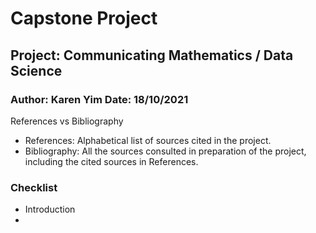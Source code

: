 # Capstone Project

## Project: Communicating Mathematics / Data Science
### Author: Karen Yim	Date: 18/10/2021

References vs Bibliography
- References: Alphabetical list of sources cited in the project.
- Bibliography: All the sources consulted in preparation of the project, including the cited sources in References.

### Checklist
- Introduction
- 
